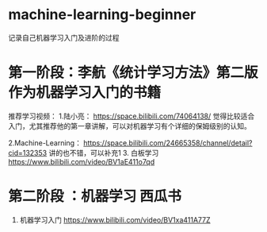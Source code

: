 # machine-learning-beginner
记录自己机器学习入门及进阶的过程

# 第一阶段：李航《统计学习方法》第二版 作为机器学习入门的书籍
推荐学习视频： 
1.陆小亮： https://space.bilibili.com/74064138/
觉得比较适合入门，尤其推荐他的第一章讲解，可以对机器学习有个详细的保姆级别的认知。

2.Machine-Learning： https://space.bilibili.com/24665358/channel/detail?cid=132353
讲的也不错，可以补充1
3. 白板学习 https://www.bilibili.com/video/BV1aE411o7qd

# 第二阶段 ：机器学习 西瓜书
1. 机器学习入门  https://www.bilibili.com/video/BV1xa411A77Z
